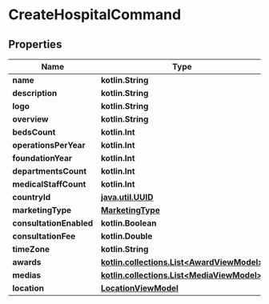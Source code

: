 
# CreateHospitalCommand

## Properties
Name | Type | Description | Notes
------------ | ------------- | ------------- | -------------
**name** | **kotlin.String** |  |  [optional]
**description** | **kotlin.String** |  |  [optional]
**logo** | **kotlin.String** |  |  [optional]
**overview** | **kotlin.String** |  |  [optional]
**bedsCount** | **kotlin.Int** |  |  [optional]
**operationsPerYear** | **kotlin.Int** |  |  [optional]
**foundationYear** | **kotlin.Int** |  |  [optional]
**departmentsCount** | **kotlin.Int** |  |  [optional]
**medicalStaffCount** | **kotlin.Int** |  |  [optional]
**countryId** | [**java.util.UUID**](java.util.UUID.md) |  |  [optional]
**marketingType** | [**MarketingType**](MarketingType.md) |  |  [optional]
**consultationEnabled** | **kotlin.Boolean** |  |  [optional]
**consultationFee** | **kotlin.Double** |  |  [optional]
**timeZone** | **kotlin.String** |  |  [optional]
**awards** | [**kotlin.collections.List&lt;AwardViewModel&gt;**](AwardViewModel.md) |  |  [optional]
**medias** | [**kotlin.collections.List&lt;MediaViewModel&gt;**](MediaViewModel.md) |  |  [optional]
**location** | [**LocationViewModel**](LocationViewModel.md) |  |  [optional]



